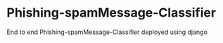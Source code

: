 # Phishing-spamMessage-Classifier
 End to end Phishing-spamMessage-Classifier deployed using django

